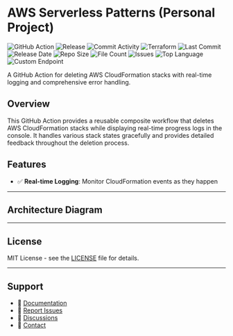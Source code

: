 # AWS Serverless Patterns (Personal Project)

![GitHub Action](https://img.shields.io/badge/GitHub-Action-blue?logo=github)&nbsp;![Release](https://github.com/subhamay-bhattacharyya/5228-serverless-patterns-tf/actions/workflows/release.yaml/badge.svg)&nbsp;![Commit Activity](https://img.shields.io/github/commit-activity/t/subhamay-bhattacharyya/5228-serverless-patterns-tf)&nbsp;![Terraform](https://img.shields.io/badge/AWS-Terraform-orange?logo=amazonaws)&nbsp;![Last Commit](https://img.shields.io/github/last-commit/subhamay-bhattacharyya/5228-serverless-patterns-tf)&nbsp;![Release Date](https://img.shields.io/github/release-date/subhamay-bhattacharyya/5228-serverless-patterns-tf)&nbsp;![Repo Size](https://img.shields.io/github/repo-size/subhamay-bhattacharyya/5228-serverless-patterns-tf)&nbsp;![File Count](https://img.shields.io/github/directory-file-count/subhamay-bhattacharyya/5228-serverless-patterns-tf)&nbsp;![Issues](https://img.shields.io/github/issues/subhamay-bhattacharyya/5228-serverless-patterns-tf)&nbsp;![Top Language](https://img.shields.io/github/languages/top/subhamay-bhattacharyya/5228-serverless-patterns-tf)&nbsp;![Custom Endpoint](https://img.shields.io/endpoint?url=https://gist.githubusercontent.com/bsubhamay/4dc3f788cf3b1f13abaed3d9e049d17b/raw/5228-serverless-patterns-tf.json?)


A GitHub Action for deleting AWS CloudFormation stacks with real-time logging and comprehensive error handling.

## Overview

This GitHub Action provides a reusable composite workflow that deletes AWS CloudFormation stacks while displaying real-time progress logs in the console. It handles various stack states gracefully and provides detailed feedback throughout the deletion process.

## Features

- ✅ **Real-time Logging**: Monitor CloudFormation events as they happen

---

## Architecture Diagram


---

## License

MIT License - see the [LICENSE](LICENSE) file for details.

---

## Support

- 📖 [Documentation](https://github.com/subhamay-bhattacharyya/5228-serverless-patterns-tf/wiki)
- 🐛 [Report Issues](https://github.com/subhamay-bhattacharyya/5228-serverless-patterns-tf/issues)
- 💬 [Discussions](https://github.com/subhamay-bhattacharyya/5228-serverless-patterns-tf/discussions)
- 📧 [Contact](mailto:support@subhamay.aws@gmail.com)